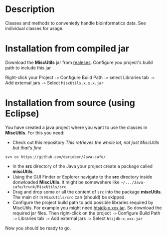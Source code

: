 # Description

Classes and methods to convenietly handle bioinformatics data. See individual classes for usage.

# Installation from compiled jar

Download the **MiscUtils** jar from [realeses](https://github.com/dariober/Java-cafe/releases). Configure you project's build path to include this jar 

Right-click your Project `->` Configure Build Path `->` select Libraries tab `->` Add external jars `->` Select `MiscUtils.x.x.x.jar`

# Installation from source (using Eclipse)

You have created a java project where you want to use the classes in **MiscUtils**. For this you need:

* Check out this repository *This retrieves the whole lot, not just MiscUtils but that's fine*
```
svn co https://github.com/dariober/Java-cafe/
```

* In the **src** directory of the Java your project create a package called **miscUtils**.
* Using the GUI Finder or Explorer navigate to the **src** directory inside donwloaded **MiscUtils**. It might be somewehere like `~/.../Java-cafe/trunk/MiscUtils/src`
* Drag and drop some or all the content of `src` into the package **miscUtils**. The main dir in `MiscUtils/src` can (should) be skipped.
* Configure the project build path to add possible libraries required by MiscUtils. 
For example you might need [htsjdk-x.xxx.jar](https://github.com/broadinstitute/picard/releases/). 
So download the required jar files. Then right-click on the project `->` Configure Build Path `->` Libraries tab `->` Add external jars `->` Select `htsjdk-x.xxx.jar`

Now you should be ready to go.


